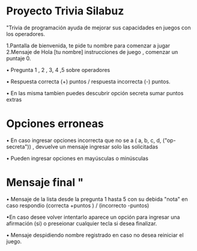 

# Proyecto Trivia Silabuz
"Trivia de programación ayuda de mejorar sus capacidades en juegos con los operadores.



1.Pantalla de bienvenida, te pide tu nombre para comenzar a jugar
2.Mensaje de Hola [tu nombre] instrucciones de juego , comenzar un puntaje 0.




• Pregunta 1 , 2 , 3, 4 ,5  sobre operadores 

• Respuesta correcta (+) puntos /  respuesta incorrecta (-) puntos.

• En las misma tambien puedes descubrir opción secreta sumar puntos extras




# Opciones erroneas 

• En caso ingresar opciones incorrecta que no se a ( a, b, c, d, ("op-secreta")) , 
devuelve un mensaje ingresar solo las solicitadas 

• Pueden ingresar opciones en mayúsculas o minúsculas 




# Mensaje final "

• Mensaje de la lista desde la pregunta 1  hasta 5 con su debida "nota" en caso respondio (correcta +puntos ) / (incorrecto -puntos)

•En caso desee volver intentarlo aparece un opción para ingresar una afirmación (si) o preseionar cualquier tecla si desea finalizar.

• Mensaje despidiendo nombre registrado en caso no desea reiniciar el juego.


